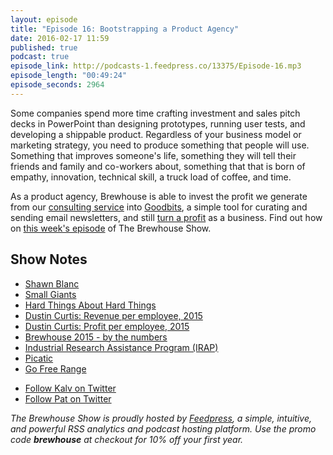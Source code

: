 ```yaml
---
layout: episode
title: "Episode 16: Bootstrapping a Product Agency"
date: 2016-02-17 11:59
published: true
podcast: true
episode_link: http://podcasts-1.feedpress.co/13375/Episode-16.mp3
episode_length: "00:49:24"
episode_seconds: 2964
---
```


Some companies spend more time crafting investment and sales pitch decks in PowerPoint than designing prototypes, running user tests, and developing a shippable product. Regardless of your business model or marketing strategy, you need to produce something that people will use. Something that improves someone's life, something they will tell their friends and family and co-workers about, something that that is born of empathy, innovation, technical skill, a truck load of coffee, and time.

As a product agency, Brewhouse is able to invest the profit we generate from our [consulting service](/#services) into [Goodbits](http://goodbits.io), a simple tool for curating and sending email newsletters, and still [turn a profit](/blog/2016/01/06/brewhouse-2015-by-the-numbers.html) as a business. Find out how on [this week's episode](/2016/02/17/episode-16-bootstrapping-a-product-agency.html) of The Brewhouse Show.

<!-- break -->

## Show Notes

- [Shawn Blanc](http://shawnblanc.net)
- [Small Giants](http://www.amazon.com/Small-Giants-Companies-Choose-Instead/dp/1591841496)
- [Hard Things About Hard Things](http://www.amazon.com/The-Hard-Thing-About-Things/dp/0062273205)
- [Dustin Curtis: Revenue per employee, 2015](https://twitter.com/dcurtis/status/694266299317243904)
- [Dustin Curtis: Profit per employee, 2015](https://twitter.com/dcurtis/status/694586397588467712)
- [Brewhouse 2015 - by the numbers](http://brewhouse.io/blog/2016/01/06/brewhouse-2015-by-the-numbers.html)
- [Industrial Research Assistance Program (IRAP)](http://www.nrc-cnrc.gc.ca/eng/irap/index.html)
- [Picatic](https://www.picatic.com)
- [Go Free Range](http://gofreerange.com)

<ul>
  <li><a href="http://twitter.com/kalv">Follow Kalv on Twitter</a></li>
  <li><a href="http://twitter.com/patdryburgh">Follow Pat on Twitter</a></li>
</ul>

*The Brewhouse Show is proudly hosted by [Feedpress][FP], a simple, intuitive, and powerful RSS analytics and podcast hosting platform. Use the promo code **brewhouse** at checkout for 10% off your first year.*

[FP]: http://feed.press
[TBS]: http://brewhouse.io/show/
